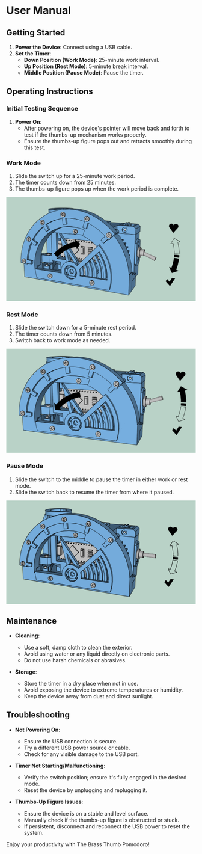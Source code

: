 # User Manual

## Getting Started

1. **Power the Device**: Connect using a USB cable.
2. **Set the Timer**:
   - **Down Position (Work Mode)**: 25-minute work interval.
   - **Up Position (Rest Mode)**: 5-minute break interval.
   - **Middle Position (Pause Mode)**: Pause the timer.

## Operating Instructions

### Initial Testing Sequence
1. **Power On**:
   - After powering on, the device's pointer will move back and forth to test if the thumbs-up mechanism works properly.
   - Ensure the thumbs-up figure pops out and retracts smoothly during this test.

### Work Mode

1. Slide the switch up for a 25-minute work period.
2. The timer counts down from 25 minutes.
3. The thumbs-up figure pops up when the work period is complete.

![Work mode](img/work_mode.png)

### Rest Mode

1. Slide the switch down for a 5-minute rest period.
2. The timer counts down from 5 minutes.
3. Switch back to work mode as needed.

![Rest mode](img/break_mode.png)

### Pause Mode

1. Slide the switch to the middle to pause the timer in either work or rest mode.
2. Slide the switch back to resume the timer from where it paused.

![Pause mode](img/idle_mode.png)


## Maintenance

- **Cleaning**:
  - Use a soft, damp cloth to clean the exterior.
  - Avoid using water or any liquid directly on electronic parts.
  - Do not use harsh chemicals or abrasives.

- **Storage**:
  - Store the timer in a dry place when not in use.
  - Avoid exposing the device to extreme temperatures or humidity.
  - Keep the device away from dust and direct sunlight.

## Troubleshooting

- **Not Powering On**:
  - Ensure the USB connection is secure.
  - Try a different USB power source or cable.
  - Check for any visible damage to the USB port.

- **Timer Not Starting/Malfunctioning**:
  - Verify the switch position; ensure it's fully engaged in the desired mode.
  - Reset the device by unplugging and replugging it.

- **Thumbs-Up Figure Issues**:
  - Ensure the device is on a stable and level surface.
  - Manually check if the thumbs-up figure is obstructed or stuck.
  - If persistent, disconnect and reconnect the USB power to reset the system.

Enjoy your productivity with The Brass Thumb Pomodoro!